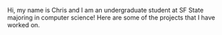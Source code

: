 Hi, my name is Chris and I am an undergraduate student at SF State majoring in computer science! 
Here are some of the projects that I have worked on.

<!---
ItzChrisChan/ItzChrisChan is a ✨ special ✨ repository because its `README.md` (this file) appears on your GitHub profile.
You can click the Preview link to take a look at your changes.
--->
